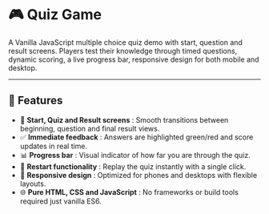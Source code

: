 # 🎮 Quiz Game

A Vanilla JavaScript multiple choice quiz demo with start, question and result screens. Players test their knowledge through timed questions, dynamic scoring, a live progress bar, responsive design for both mobile and desktop.

---

## 🚀 Features  
- 🏁 **Start, Quiz and Result screens** : Smooth transitions between beginning, question and final result views.  
- ✅ **Immediate feedback** : Answers are highlighted green/red and score updates in real time.  
- 📊 **Progress bar** : Visual indicator of how far you are through the quiz.  
- 🔄 **Restart functionality** : Replay the quiz instantly with a single click.  
- 📱 **Responsive design** : Optimized for phones and desktops with flexible layouts.  
- 🌐 **Pure HTML, CSS and JavaScript** : No frameworks or build tools required just vanilla ES6.
